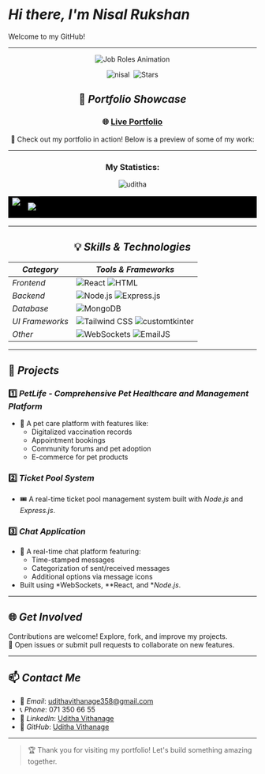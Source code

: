 ﻿# *Hi there, I'm Nisal Rukshan*

Welcome to my GitHub! 

---

<div align="center">

![Job Roles Animation](https://camo.githubusercontent.com/aa50b9ca64091b0bb52e076290030d94e41736bab544c3104acaf80b53be7715/68747470733a2f2f726561646d652d747970696e672d7376672e6865726f6b756170702e636f6d3f666f6e743d466972612b436f64652670617573653d3130303026636f6c6f723d3244394546302663656e7465723d74727565267643656e7465723d747275652677696474683d343335266c696e65733d4d4c2d446576656c6f7065723b46756c6c2b537461636b2b446576656c6f7065723b)



<p align="center">
    <img src="https://komarev.com/ghpvc/?username=nisal206&label=Profile%20Views&color=0e75b6&style=flat" alt="nisal" />&nbsp;
    <img alt="Stars" src="https://img.shields.io/github/stars/nisal206?style=flat-square&label=Stars&labelColor=343b41"/>
</p>

## 🎥 *Portfolio Showcase*

### 🌐 [Live Portfolio](https://udithavithanage.vercel.app/)

🚀 Check out my portfolio in action! Below is a preview of some of my work:

---

<h3 align="center">My Statistics:</h3>
 <img src="https://github-readme-activity-graph.vercel.app/graph?username=udithavithanage&bg_color=121112&color=f4f0f4&line=3ac1cb&point=1978d2&area=true&hide_border=true" alt="uditha" />
<p align="center">
<table align="center" style="background-color: black;">
<tr border="none">
<td width="50%" align="center">
  
  <img  align="center"  src="https://github-readme-stats.vercel.app/api?username=udithavithanage&show_icons=true&locale=en&theme=dark" />
  <br></br>
</td>
<td width="50%" align="center">

  <img  align="center"  src="https://github-readme-stats.vercel.app/api/top-langs?username=udithavithanage&show_icons=true&locale=en&layout=compact&theme=dark"/>
  
  </td>
</tr>
</table>

---

## 💡 *Skills & Technologies*

| *Category*      | *Tools & Frameworks*                                                                                                                                            |
| ----------------- | ----------------------------------------------------------------------------------------------------------------------------------------------------------------- |
| *Frontend*      | ![React](https://img.shields.io/badge/-React-61DAFB?logo=react&logoColor=white) ![HTML](https://img.shields.io/badge/-HTML-E34F26?logo=html5&logoColor=white)     |
| *Backend*       | ![Node.js](https://img.shields.io/badge/-Node.js-339933?logo=node.js&logoColor=white) ![Express.js](https://img.shields.io/badge/-Express.js-000000?logo=express) |
| *Database*      | ![MongoDB](https://img.shields.io/badge/-MongoDB-47A248?logo=mongodb&logoColor=white)                                                                             |
| *UI Frameworks* | ![Tailwind CSS](https://img.shields.io/badge/-Tailwind%20CSS-38B2AC?logo=tailwindcss) ![customtkinter](https://img.shields.io/badge/-CustomTkinter-lightblue)     |
| *Other*         | ![WebSockets](https://img.shields.io/badge/-WebSockets-yellow) ![EmailJS](https://img.shields.io/badge/-EmailJS-blue)                                             |

---

</div>

## 📂 *Projects*

### 1️⃣ *PetLife - Comprehensive Pet Healthcare and Management Platform*

- 🐾 A pet care platform with features like:
  - Digitalized vaccination records
  - Appointment bookings
  - Community forums and pet adoption
  - E-commerce for pet products

### 2️⃣ *Ticket Pool System*

- 🎟 A real-time ticket pool management system built with *Node.js* and *Express.js*.

### 3️⃣ *Chat Application*

- 💬 A real-time chat platform featuring:
  - Time-stamped messages
  - Categorization of sent/received messages
  - Additional options via message icons
- Built using *WebSockets, **React, and **Node.js*.

---

## 🌐 *Get Involved*

Contributions are welcome! Explore, fork, and improve my projects.  
📢 Open issues or submit pull requests to collaborate on new features.

---

## 📫 *Contact Me*

- 📧 *Email*: [udithavithanage358@gmail.com](mailto:udithavithanage358@gmail.com)
- 📞 *Phone*: 071 350 66 55
- 💼 *LinkedIn*: [Uditha Vithanage](https://www.linkedin.com/in/uditha-vithanage-06589631b)
- 🌟 *GitHub*: [Uditha Vithanage](https://github.com/udithavithanage)

---

> 🏆 Thank you for visiting my portfolio! Let's build something amazing together.
